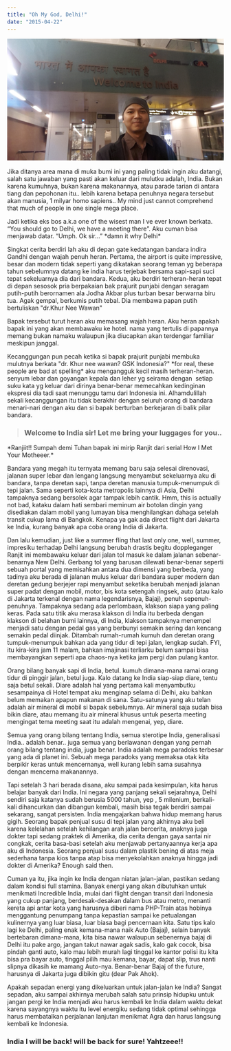 ```yaml
---
title: "Oh My God, Delhi!"
date: "2015-04-22"
---
```


![India](images/2014-09-02-21-04-09.jpg)

Jika ditanya area mana di muka bumi ini yang paling tidak ingin aku datangi, salah satu jawaban yang pasti akan keluar dari mulutku adalah, India. Bukan karena kumuhnya, bukan karena makanannya, atau parade tarian di antara tiang dan pepohonan itu.. lebih karena betapa penuhnya negara tersebut akan manusia, 1 milyar homo sapiens.. My mind just cannot comprehend that much of people in one single mega place.

Jadi ketika eks bos a.k.a one of the wisest man I ve ever known berkata. “You should go to Delhi, we have a meeting there”. Aku cuman bisa menjawab datar. “Umph. Ok sir...” \*damn it why Delhi\*

Singkat cerita berdiri lah aku di depan gate kedatangan bandara indira Gandhi dengan wajah penuh heran. Pertama, the airport is quite impressive, besar dan modern tidak seperti yang dikatakan seorang teman yg beberapa tahun sebelumnya datang ke india harus terjebak bersama sapi-sapi suci tepat sekeluarnya dia dari bandara. Kedua, aku berdiri terheran-heran tepat di depan sesosok pria berpakaian bak prajurit punjabi dengan seragam putih-putih berornamen ala Jodha Akbar plus turban besar berwarna biru tua. Agak gempal, berkumis putih tebal. Dia membawa papan putih bertuliskan "dr.Khur Nee Wawan"

Bapak tersebut turut heran aku memasang wajah heran. Aku heran apakah bapak ini yang akan membawaku ke hotel. nama yang tertulis di papannya memang bukan namaku walaupun jika diucapkan akan terdengar familiar meskipun janggal.

Kecanggungan pun pecah ketika si bapak prajurit punjabi membuka mulutnya berkata "dr. Khur nee wawan? GSK Indonesia?" \*for real, these people are bad at spelling\* aku mengangguk kecil masih terheran-heran. senyum lebar dan goyangan kepala dan leher yg seirama dengan  setiap suku kata yg keluar dari dirinya benar-benar memecahkan kedinginan ekspresi dia tadi saat menunggu tamu dari Indonesia ini. Alhamdulillah sekali kecanggungan itu tidak berakhir dengan seluruh orang di bandara menari-nari dengan aku dan si bapak berturban berkejaran di balik pilar bandara.

> ### Welcome to India sir! Let me bring your luggages for you..

\*Ranjiit!! Sumpah demi Tuhan bapak ini mirip Ranjit dari serial How I Met Your Motheeer.\*

Bandara yang megah itu ternyata memang baru saja selesai direnovasi, jalanan super lebar dan lengang langsung menyambut sekeluarnya aku di bandara, tanpa deretan sapi, tanpa deretan manusia tumpuk-menumpuk di tepi jalan. Sama seperti kota-kota metropolis lainnya di Asia, Delhi tampaknya sedang bersolek agar tampak lebih cantik. Hmm, this is actually not bad, kataku dalam hati sembari meminum air botolan dingin yang disediakan dalam mobil yang lumayan bisa menghilangkan dahaga setelah transit cukup lama di Bangkok. Kenapa ya gak ada direct flight dari Jakarta ke India, kurang banyak apa coba orang India di Jakarta.

Dan lalu kemudian, just like a summer fling that last only one, well, summer, impresiku terhadap Delhi langsung berubah drastis begitu doppleganger Ranjit ini membawaku keluar dari jalan tol masuk ke dalam jalanan sebenar-benarnya New Delhi. Gerbang tol yang barusan dilewati benar-benar seperti sebuah portal yang memisahkan antara dua dimensi yang berbeda, yang tadinya aku berada di jalanan mulus keluar dari bandara super modern dan deretan gedung berjejer rapi menyambut seketika berubah menjadi jalanan super padat dengan mobil, motor, bis kota setengah ringsek, auto (atau kalo di Jakarta terkenal dengan nama legendarisnya, Bajaj), penuh sepenuh-penuhnya. Tampaknya sedang ada perlombaan, klakson siapa yang paling keras. Pada satu titik aku merasa klakson di India itu berbeda dengan klakson di belahan bumi lainnya, di India, klakson tampaknya menempel menjadi satu dengan pedal gas yang berbunyi semakin sering dan kencang semakin pedal diinjak. Ditambah rumah-rumah kumuh dan deretan orang tumpuk-menumpuk bahkan ada yang tidur di tepi jalan, lengkap sudah. FYI, itu kira-kira jam 11 malam, bahkan imajinasi terliarku belum sampai bisa membayangkan seperti apa chaos-nya ketika jam pergi dan pulang kantor.

Orang bilang banyak sapi di India, betul. kumuh dimana-mana ramai orang tidur di pinggir jalan, betul juga. Kalo datang ke India siap-siap diare, tentu saja betul sekali. Diare adalah hal yang pertama kali menyambutku sesampainya di Hotel tempat aku menginap selama di Delhi, aku bahkan belum memakan apapun makanan di sana. Satu-satunya yang aku telan adalah air mineral di mobil si bapak sebelumnya. Air mineral saja sudah bisa bikin diare, atau memang itu air mineral khusus untuk peserta meeting mengingat tema meeting saat itu adalah mengenai, yep, diare.

Semua yang orang bilang tentang India, semua sterotipe India, generalisasi India.. adalah benar.. juga semua yang berlawanan dengan yang pernah orang bilang tentang india, juga benar. India adalah mega paradoks terbesar yang ada di planet ini. Sebuah mega paradoks yang memaksa otak kita berpikir keras untuk mencernanya, well kurang lebih sama susahnya dengan mencerna makanannya.

Tapi setelah 3 hari berada disana, aku sampai pada kesimpulan, kita harus belajar banyak dari India. Ini negara yang panjang sekali sejarahnya, Delhi sendiri saja katanya sudah berusia 5000 tahun, yep [](https://bydnta.files.wordpress.com/2015/04/2014-09-02-21-04-09.jpg) , 5 milenium, berkali-kali dihancurkan dan dibangun kembali, masih bisa tegak berdiri sampai sekarang, sangat persisten. India mengajarkan bahwa hidup memang harus gigih. Seorang bapak penjual susu di tepi jalan yang akhirnya aku beli karena kelelahan setelah kehilangan arah jalan bercerita, anaknya juga dokter tapi sedang praktek di Amerika, dia cerita dengan gaya santai nir congkak, cerita basa-basi setelah aku menjawab pertanyaannya kerja apa aku di Indonesia. Seorang penjual susu dalam plastik bening di atas meja sederhana tanpa kios tanpa atap bisa menyekolahkan anaknya hingga jadi dokter di Amerika? Enough said then.

Cuman ya itu, jika ingin ke India dengan niatan jalan-jalan, pastikan sedang dalam kondisi full stamina. Banyak energi yang akan dibutuhkan untuk menikmati Incredible India, mulai dari flight dengan transit dari Indonesia yang cukup panjang, berdesak-desakan dalam bus atau metro, menanti kereta api antar kota yang harusnya diberi nama PHP-Train atas hobinya menggantung penumpang tanpa kepastian sampai ke petualangan kulinernya yang luar biasa, luar biasa bagi pencernaan kita. Satu tips kalo lagi ke Delhi, paling enak kemana-mana naik Auto (Bajaj), selain banyak bertebaran dimana-mana, kita bisa nawar walaupun sebenernya bajaj di Delhi itu pake argo, jangan takut nawar agak sadis, kalo gak cocok, bisa pindah ganti auto, kalo mau lebih murah lagi tinggal ke kantor polisi itu kita bisa pra bayar auto, tinggal pilih mau kemana, bayar, dapat slip, trus nanti slipnya dikasih ke mamang Auto-nya. Benar-benar Bajaj of the future, harusnya di Jakarta juga dibikin gitu (dear Pak Ahok).

Apakah sepadan energi yang dikeluarkan untuk jalan-jalan ke India? Sangat sepadan, aku sampai akhirnya merubah salah satu prinsip hidupku untuk jangan pergi ke India menjadi aku harus kembali ke India dalam waktu dekat karena sayangnya waktu itu level energiku sedang tidak optimal sehingga harus membatalkan perjalanan lanjutan menikmat Agra dan harus langsung kembali ke Indonesia.

### India I will be back! will be back for sure! Yahtzeee!!

